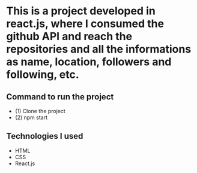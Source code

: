# This is a project developed in react.js, where I consumed the github API and reach the repositories and all the informations as name, location, followers and following, etc.

## Command to run the project
* (1) Clone the project
* (2) npm start

## Technologies I used
* HTML
* CSS
* React.js